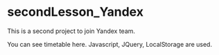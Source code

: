 # secondLesson_Yandex
This is a second project to join Yandex team. 

You can see timetable here. Javascript, JQuery, LocalStorage are used.
